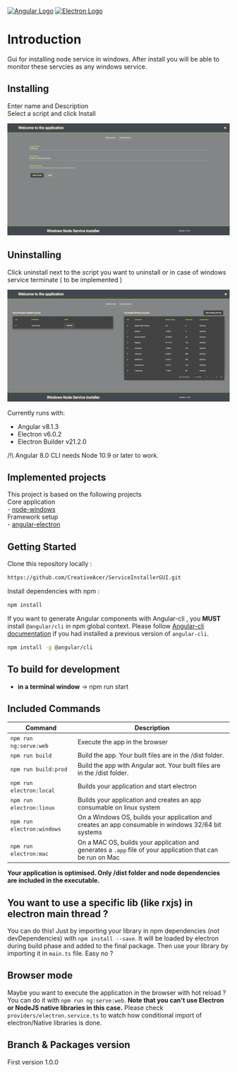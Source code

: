 [![Angular Logo](https://www.vectorlogo.zone/logos/angular/angular-icon.svg)](https://angular.io/) [![Electron Logo](https://www.vectorlogo.zone/logos/electronjs/electronjs-icon.svg)](https://electronjs.org/)

# Introduction

Gui for installing node service in windows. After install you will be able to monitor these servcies as any windows service.

## Installing

Enter name and Description  
Select a script and click Install  

![Install](images/Install.png)

## Uninstalling

Click uninstall next to the script you want to uninstall or in case of windows service terminate ( to be implemented )

![Uninstall](images/uninstall.png)

Currently runs with:

- Angular v8.1.3
- Electron v6.0.2
- Electron Builder v21.2.0

/!\ Angular 8.0 CLI needs Node 10.9 or later to work.

## Implemented projects
This project is based on the following projects  
  Core application  
    - [node-windows](https://github.com/coreybutler/node-windows)  
  Framework setup  
    - [angular-electron](https://github.com/maximegris/angular-electron)  
    
## Getting Started

Clone this repository locally :

``` bash
https://github.com/CreativeAcer/ServiceInstallerGUI.git
```

Install dependencies with npm :

``` bash
npm install
```

If you want to generate Angular components with Angular-cli , you **MUST** install `@angular/cli` in npm global context.
Please follow [Angular-cli documentation](https://github.com/angular/angular-cli) if you had installed a previous version of `angular-cli`.

``` bash
npm install -g @angular/cli
```

## To build for development

- **in a terminal window** -> npm run start


## Included Commands

|Command|Description|
|--|--|
|`npm run ng:serve:web`| Execute the app in the browser |
|`npm run build`| Build the app. Your built files are in the /dist folder. |
|`npm run build:prod`| Build the app with Angular aot. Your built files are in the /dist folder. |
|`npm run electron:local`| Builds your application and start electron
|`npm run electron:linux`| Builds your application and creates an app consumable on linux system |
|`npm run electron:windows`| On a Windows OS, builds your application and creates an app consumable in windows 32/64 bit systems |
|`npm run electron:mac`|  On a MAC OS, builds your application and generates a `.app` file of your application that can be run on Mac |

**Your application is optimised. Only /dist folder and node dependencies are included in the executable.**

## You want to use a specific lib (like rxjs) in electron main thread ?

You can do this! Just by importing your library in npm dependencies (not devDependencies) with `npm install --save`. It will be loaded by electron during build phase and added to the final package. Then use your library by importing it in `main.ts` file. Easy no ?

## Browser mode

Maybe you want to execute the application in the browser with hot reload ? You can do it with `npm run ng:serve:web`.
**Note that you can't use Electron or NodeJS native libraries in this case.** Please check `providers/electron.service.ts` to watch how conditional import of electron/Native libraries is done.

## Branch & Packages version
First version 1.0.0
